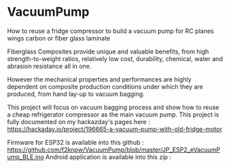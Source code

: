 # VacuumPump
How to reuse a fridge compressor to build a vacuum pump for RC planes wings carbon or fiber glass laminate

Fiberglass Composites provide unique and valuable benefits, from high strength-to-weight ratios, relatively low cost, durability, chemical, water and abrasion resistance all in one.

However  the mechanical properties and performances are highly dependent on composite production conditions under which they are produced, from hand lay-up to vacuum bagging. 

This project will focus on vacuum bagging process and show how to reuse a cheap refrigerator compressor as the main vacuum pump.
This project is fully documented on my hackazday's pages here : https://hackaday.io/project/196665-a-vacuum-pump-with-old-fridge-motor

Firmware for ESP32 is available into this github : https://github.com/f2knpw/VacuumPump/blob/master/JP_ESP2_eVacuumPump_BLE.ino
Android application is available into this zip : 

